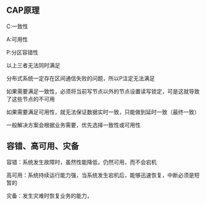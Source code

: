 ## CAP原理

C:一致性

A:可用性

P:分区容错性

以上三者无法同时满足



分布式系统一定存在区间通信失败的问题，所以P注定无法满足

如果需要满足一致性，必须将当前写节点以外的节点设置读写锁定，可是这就导致了这些节点的不可用

如果需要满足可用性，就无法保证数据实时一致，只能做到延时一致（最终一致）



一般解决方案会根据业务需要，优先选择一致性或可用性

## 容错、高可用、灾备

容错：系统发生故障时，虽然性能降低，仍然可用，而不会宕机

高可用：系统持续运行能力强，当系统发生宕机后，能够迅速恢复，中断必须是短暂的

灾备：发生灾难时恢复业务的能力，